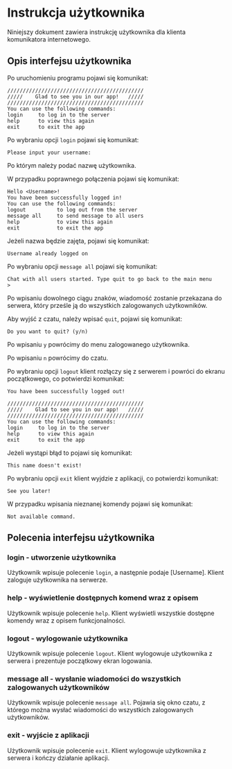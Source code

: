 
# Instrukcja użytkownika

Niniejszy dokument zawiera instrukcję użytkownika dla klienta komunikatora internetowego.

## Opis interfejsu użytkownika

Po uruchomieniu programu pojawi się komunikat:

```
////////////////////////////////////////////
/////    Glad to see you in our app!   /////
////////////////////////////////////////////
You can use the following commands:
login     to log in to the server
help      to view this again
exit      to exit the app
``` 

Po wybraniu opcji `login` pojawi się komunikat:

```
Please input your username: 
```

Po którym należy podać nazwę użytkownika.

W przypadku poprawnego połączenia pojawi się komunikat:

```
Hello <Username>!
You have been successfully logged in!
You can use the following commands:
logout          to log out from the server
message all     to send message to all users
help            to view this again
exit            to exit the app
```

Jeżeli nazwa będzie zajęta, pojawi się komunikat:

```
Username already logged on
```

Po wybraniu opcji `message all`  pojawi się komunikat:

```
Chat with all users started. Type quit to go back to the main menu
>
```
Po wpisaniu dowolnego ciągu znaków, wiadomość zostanie przekazana do serwera, który prześle ją do wszystkich zalogowanych użytkowników.

Aby wyjść z czatu, należy wpisać `quit`, pojawi się komunikat:

```
Do you want to quit? (y/n)
```
Po wpisaniu `y` powrócimy do menu zalogowanego użytkownika.

Po wpisaniu `n` powrócimy do czatu.

Po wybraniu opcji `logout` klient rozłączy się z serwerem i powróci do ekranu początkowego, co potwierdzi komunikat:

```
You have been successfully logged out!

////////////////////////////////////////////
/////    Glad to see you in our app!   /////
////////////////////////////////////////////
You can use the following commands:
login     to log in to the server
help      to view this again
exit      to exit the app
```

Jeżeli wystąpi błąd to pojawi się komunikat:

```
This name doesn't exist!
```

Po wybraniu opcji `exit` klient wyjdzie z aplikacji, co potwierdzi komunikat:

```
See you later!    
```    

W przypadku wpisania nieznanej komendy pojawi się komunikat:

```
Not available command.
```

## Polecenia interfejsu użytkownika

### login - utworzenie użytkownika 

Użytkownik wpisuje polecenie `login`, a następnie podaje [Username]. Klient zaloguje użytkownika na serwerze.

### help - wyświetlenie dostępnych komend wraz z opisem
Użytkownik wpisuje polecenie `help`. Klient wyświetli wszystkie dostępne komendy wraz z opisem funkcjonalności.

### logout - wylogowanie użytkownika

Użytkownik wpisuje polecenie `logout`. Klient wylogowuje użytkownika z serwera i prezentuje początkowy ekran logowania.

### message all - wysłanie wiadomości do wszystkich zalogowanych użytkowników

Użytkownik wpisuje polecenie `message all`. Pojawia się okno czatu, z którego można wysłać wiadomości do wszystkich zalogowanych użytkowników.

### exit - wyjście z aplikacji

Użytkownik wpisuje polecenie `exit`. Klient wylogowuje użytkownika z serwera i kończy działanie aplikacji.

